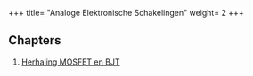 +++
title= "Analoge Elektronische Schakelingen"
weight= 2
+++

## Chapters

1. [Herhaling MOSFET en BJT](/courses/ansch/ch-1)